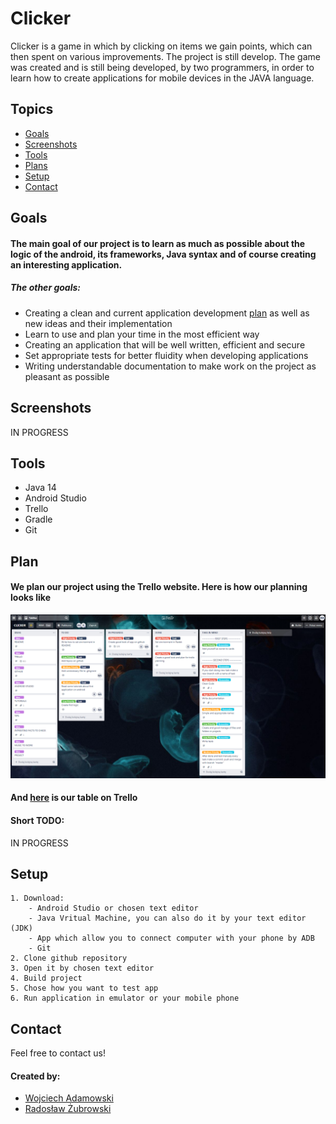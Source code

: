# Clicker

Clicker is a game in which by clicking on items we gain points, which can then spent on various improvements. The project is still develop.
The game was created and is still being developed, by two programmers, in order to learn how to create applications for mobile devices in the JAVA language.

## Topics
* [Goals](#goals)
* [Screenshots](#screenshots)
* [Tools](#tools)
* [Plans](#plan)
* [Setup](#setup)
* [Contact](#contact)

## Goals

#### The main goal of our project is to learn as much as possible about the logic of the android, its frameworks, Java syntax and of course creating an interesting application. 
##### The other goals: 
* Creating a clean and current application development [plan](#plan) as well as new ideas and their implementation
* Learn to use and plan your time in the most efficient way
* Creating an application that will be well written, efficient and secure
* Set appropriate tests for better fluidity when developing applications
* Writing understandable documentation to make work on the project as pleasant as possible

## Screenshots

IN PROGRESS

## Tools

* Java 14
* Android Studio
* Trello
* Gradle
* Git

## Plan

#### We plan our project using the Trello website. Here is how our planning looks like

![Example_screenshot](./imagesForReadme/TrelloPlans.png)

#### And [here](https://trello.com/b/guU4PRcP/clicker) is our table on Trello

#### Short TODO: 

IN PROGRESS

## Setup

```
1. Download: 
    - Android Studio or chosen text editor
    - Java Vritual Machine, you can also do it by your text editor (JDK)
    - App which allow you to connect computer with your phone by ADB
    - Git
2. Clone github repository
3. Open it by chosen text editor
4. Build project 
5. Chose how you want to test app 
6. Run application in emulator or your mobile phone
```

## Contact
Feel free to contact us!
#### Created by: 

* [Wojciech Adamowski](mailto:wojtekadam1@gmail.com)
* [Radosław Żubrowski](mailto:radoslaw.zubrowski@gmail.com)

